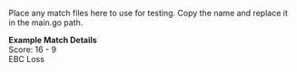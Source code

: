 Place any match files here to use for testing.
Copy the name and replace it in the main.go path.

__Example Match Details__ <br>
Score: 16 - 9<br>
EBC Loss
